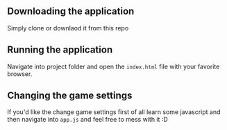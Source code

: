 ## Downloading the application
Simply clone or downlaod it from this repo


## Running the application
Navigate into project folder and open the `index.html` file with your favorite browser.

## Changing the game settings
If you'd like the change game settings first of all learn some javascript and then navigate into `app.js` and feel free to mess with it :D